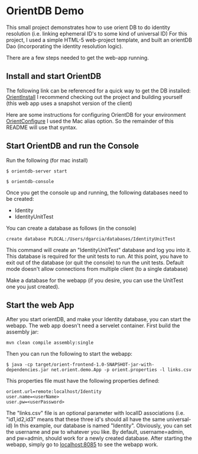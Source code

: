 # OrientDB Demo
This small project demonstrates how to use orient DB to do identity resolution (i.e. linking ephemeral ID's to some kind of universal ID)
For this project, I used a simple HTML-5 web-project template, and built an orientDB Dao (incorporating the identity resolution logic).

There are a few steps needed to get the web-app running.

## Install and start OrientDB

The following link can be referenced for a quick way to get the DB installed: [OrientInstall](http://orientdb.com/docs/2.2/Tutorial-Installation.html)
I recommend checking out the project and building yourself (this web app uses a snapshot version of the client)

Here are some instructions for configuring OrientDB for your environment [OrientConfigure](http://orientdb.com/docs/2.2/Unix-Service.html)
I used the Mac alias option.  So the remainder of this README will use that syntax.

## Start OrientDB and run the Console
Run the following (for mac install)
```
$ orientdb-server start
```
```
$ orientdb-console
```

Once you get the console up and running, the following databases need to be created:
* Identity
* IdentityUnitTest

You can create a database as follows (in the console)
```
create database PLOCAL:/Users/dgarcia/databases/IdentityUnitTest
```
This command will create an "IdentityUnitTest" database and log you into it.  This database is required for the unit tests to run.
At this point, you have to exit out of the database (or quit the console) to run the unit tests.  Default mode doesn't allow connections
from multiple client (to a single database)

Make a database for the webapp (if you desire, you can use the UnitTest one you just created).

## Start the web App
After you start orientDB, and make your Identity database, you can start the webapp.
The web app doesn't need a servelet container.  First build the assembly jar:
```
mvn clean compile assembly:single
```
Then you can run the following to start the webapp:
```
$ java -cp target/orient-frontend-1.0-SNAPSHOT-jar-with-dependencies.jar net.orient.demo.App -p orient.properties -l links.csv
```
This properties file must have the following properties defined:
```
orient.url=remote:localhost/Identity
user.name=<userName>
user.pw=<userPassword>
```
The "links.csv" file is an optional parameter with localID associations (i.e. "id1,id2,id3" means that these three id's should all have the same universal-id)
In this example, our database is named "Identity".  Obviously, you can set the username and pw to whatever you like.  By default, username=admin, and pw=admin, should work for a newly created database.
After starting the webapp, simply go to [localhost:8085](http://localhost:8085) to see the webapp work.
